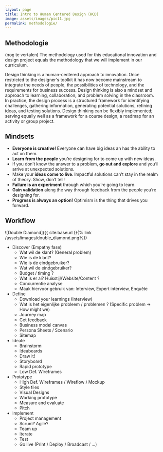 ```yaml
---
layout: page
title: Intro to Human Centered Design (HCD)
image: assets/images/pic11.jpg
permalink: methodologie/
---
```

## Methodologie 
(nog te vertalen) The methodology used for this educational innovation and design project equals the methodology that we will implement in our curriculum.  

Design thinking is a human-centered approach to innovation. Once restricted to the designer's toolkit it has now become mainstream to integrate the needs of people, the possibilities of technology, and the requirements for business success. Design thinking is also a mindset and approach to learning, collaboration, and problem solving in the classroom. In practice, the design process is a structured framework for identifying challenges, gathering information, generating potential solutions, refining ideas, and testing solutions. Design thinking can be flexibly implemented; serving equally well as a framework for a course design, a roadmap for an activity or group project. 

## Mindsets

- **Everyone is creative!** Everyone can have big ideas an has the ability to act on them.​
- **Learn from the people** you’re designing for to come up with new ideas.​
- If you don’t know the answer to a problem, **go out and explore** and you’ll arrive at unexpected solutions.​
- Make your **ideas come to live**. Impactful solutions can’t stay in the realm of theory. Show, don’t tell!​
- **Failure is an experiment** through which you’re going to learn.​
- **Gain validation** along the way through feedback from the people you’re designing for.​
- **Progress is always an option!** Optimism is the thing that drives you forward.​

## Workflow

![Double Diamond]({{ site.baseurl }}{% link /assets/images/double_diamond.png%})

- Discover (Empathy fase)
    - Wat wil de klant? (General problem)
    - Wie is de klant?
    - Wie is de eindgebruiker?
    - Wat wil de eindgebruiker?
    - Budget / timing ?
    - Wat is er al? Huisstijl/Website/Content ?
    - Concurrentie analyse
    - Maak hiervoor gebruik van: Interview, Expert interview, Enquête
- Define
    - Download your learnings (Interview)
    - Wat is het eigenlijke probleem / problemen ? (Specific problem -> How might we)
    - Journey map
    - Get feedback
    - Business model canvas
    - Persona Sheets / Scenario
    - Sitemap
- Ideate
    - Brainstorm
    - Ideaboards
    - Draw it!
    - Storyboard
    - Rapid prototype
    - Low Def. Wireframes
- Prototype
    - High Def. Wireframes / Wireflow / Mockup
    - Style tiles
    - Visual Designs
    - Working prototype
    - Measure and evaluate
    - Pitch
- Implement
    - Project management
    - Scrum? Agile?
    - Team up
    - Iterate
    - Test
    - Go live (Print / Deploy / Broadcast / ...)

